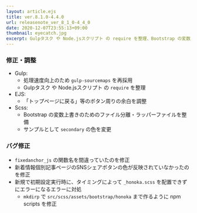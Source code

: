```yaml
---
layout: article.ejs
title: ver.8.1.0-4.4.0
url: releasenote_ver_8_1_0-4_4_0
date: 2020-12-07T23:55:13+09:00
thumbnail: eyecatch.jpg
excerpt: Gulpタスク や Node.jsスクリプト の require を整理、Bootstrap の変数上書きのためのファイル分離・ラッパーファイルを整備、他
---
```


### 修正・調整

- Gulp:
    - 処理速度向上のため `gulp-sourcemaps` を再採用
    - Gulpタスク や Node.jsスクリプト の `require` を整理
- EJS:
    - 「トップページに戻る」等のボタン周りの余白を調整
- Scss:
    - Bootstrap の変数上書きのためのファイル分離・ラッパーファイルを整備
    - サンプルとして `secondary` の色を変更

### バグ修正

- `fixedanchor_js` の関数名を間違っていたのを修正
- 新着情報個別記事ページのSNSシェアボタンの色が反映されていなかったのを修正
- 新規で初期設定実行時に、タイミングによって `_honoka.scss` を配置できずにエラーになるエラーに対処
    -  `mkdirp` で `src/scss/assets/bootstrap/honoka` まで作るように npm scripts を修正